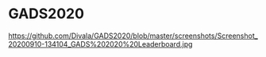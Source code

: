 # GADS2020
https://github.com/Divala/GADS2020/blob/master/screenshots/Screenshot_20200910-134104_GADS%202020%20Leaderboard.jpg
